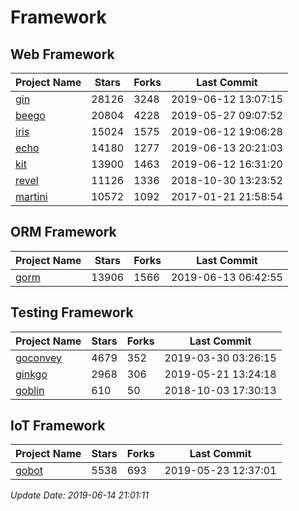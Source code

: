 # Framework

## Web Framework

| Project Name | Stars | Forks | Last Commit |
| ------------ | ----- | ----- | ----------- |
| [gin](https://github.com/gin-gonic/gin) | 28126 | 3248 | 2019-06-12 13:07:15 |
| [beego](https://github.com/astaxie/beego) | 20804 | 4228 | 2019-05-27 09:07:52 |
| [iris](https://github.com/kataras/iris) | 15024 | 1575 | 2019-06-12 19:06:28 |
| [echo](https://github.com/labstack/echo) | 14180 | 1277 | 2019-06-13 20:21:03 |
| [kit](https://github.com/go-kit/kit) | 13900 | 1463 | 2019-06-12 16:31:20 |
| [revel](https://github.com/revel/revel) | 11126 | 1336 | 2018-10-30 13:23:52 |
| [martini](https://github.com/go-martini/martini) | 10572 | 1092 | 2017-01-21 21:58:54 |

## ORM Framework

| Project Name | Stars | Forks | Last Commit |
| ------------ | ----- | ----- | ----------- |
| [gorm](https://github.com/jinzhu/gorm) | 13906 | 1566 | 2019-06-13 06:42:55 |

## Testing Framework

| Project Name | Stars | Forks | Last Commit |
| ------------ | ----- | ----- | ----------- |
| [goconvey](https://github.com/smartystreets/goconvey) | 4679 | 352 | 2019-03-30 03:26:15 |
| [ginkgo](https://github.com/onsi/ginkgo) | 2968 | 306 | 2019-05-21 13:24:18 |
| [goblin](https://github.com/franela/goblin) | 610 | 50 | 2018-10-03 17:30:13 |

## IoT Framework

| Project Name | Stars | Forks | Last Commit |
| ------------ | ----- | ----- | ----------- |
| [gobot](https://github.com/hybridgroup/gobot) | 5538 | 693 | 2019-05-23 12:37:01 |

*Update Date: 2019-06-14 21:01:11*